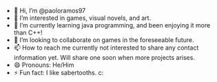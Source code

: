 - 👋 Hi, I’m @paoloramos97
- 👀 I’m interested in games, visual novels, and art.
- 🌱 I’m currently learning java programming, and been enjoying it more than C++!
- 💞️ I’m looking to collaborate on games in the foreseeable future. 
- 📫 How to reach me currently not interested to share any contact information yet. Will share one soon when more projects arises. 
- 😄 Pronouns: He/Him
- ⚡ Fun fact: I like sabertooths. c: 

<!---
paoloramos97/paoloramos97 is a ✨ special ✨ repository because its `README.md` (this file) appears on your GitHub profile.
You can click the Preview link to take a look at your changes.
--->
